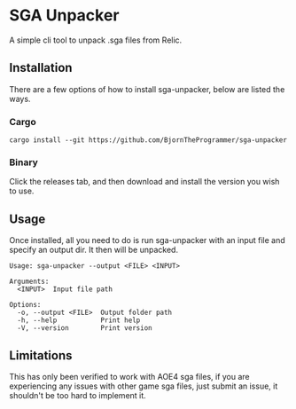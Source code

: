 # SGA Unpacker
A simple cli tool to unpack .sga files from Relic.

## Installation
There are a few options of how to install sga-unpacker, below are listed the ways.

### Cargo

`cargo install --git https://github.com/BjornTheProgrammer/sga-unpacker`

### Binary

Click the releases tab, and then download and install the version you wish to use.

## Usage
Once installed, all you need to do is run sga-unpacker with an input file and specify an output dir. It then will be unpacked.

```
Usage: sga-unpacker --output <FILE> <INPUT>

Arguments:
  <INPUT>  Input file path

Options:
  -o, --output <FILE>  Output folder path
  -h, --help           Print help
  -V, --version        Print version
```

## Limitations
This has only been verified to work with AOE4 sga files, if you are experiencing any issues with other game sga files, just submit an issue, it shouldn't be too hard to implement it.
